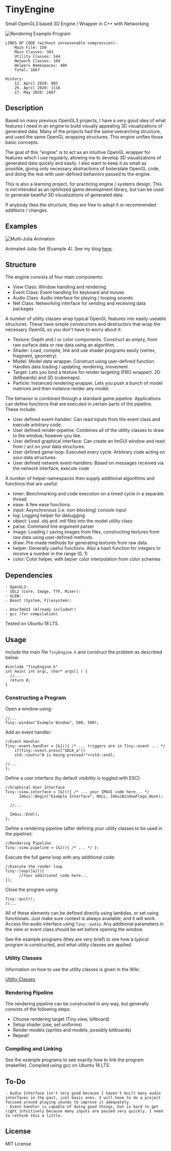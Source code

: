 # TinyEngine
Small OpenGL3 based 3D Engine / Wrapper in C++ with Networking

![Rendering Example Program](banner.png)

	LINES OF CODE (without unreasonable compression):
		Main File: 150
		Main Classes: 383
		Utility Classes: 544
		Network Classes: 104
		Helpers Namespaces: 486
		Total: 1667

	History:
		12. April 2020: 885
		29. April 2020: 1116
		17. May 2020: 1667

## Description
Based on many previous OpenGL3 projects, I have a very good idea of what features I need in an engine to build visually appealing 3D visualizations of generated data. Many of the projects had the same overarching structure, and used the same OpenGL wrapping structures. This engine unifies those basic concepts.

The goal of this "engine" is to act as an intuitive OpenGL wrapper for features which I use regularly, allowing me to develop 3D visualizations of generated data quickly and easily. I also want to keep it as small as possible, giving only necessary abstractions of boilerplate OpenGL code, and doing the rest with user-defined behaviors passed to the engine.

This is also a learning project, for practicing engine / systems design. This is not intended as an optimized game development library, but can be used to generate beatiful 3D visualizations of generated data.

If anybody likes the structure, they are free to adopt it or recommended additions / changes.

## Examples
![Multi-Julia Animation](julia.gif)

Animated Julia-Set (Example 4). See my blog [here](https://weigert.vsos.ethz.ch/2020/04/14/animated-multi-julia-sets/).

## Structure
The engine consists of four main components:
  - View Class: 	Window handling and rendering.
  - Event Class: 	Event handling for keyboard and mouse.
  - Audio Class: 	Audio interface for playing / looping sounds.
  - Net Class:		Networking interface for sending and receiving data packages

A number of utility classes wrap typical OpenGL features into easily useable structures. These have simple constructors and destructors that wrap the necessary OpenGL so you don't have to worry about it:

  - Texture: Depth and / or color components. Construct as empty, from raw surface data or raw data using an algorithm.
  - Shader: Load, compile, link and use shader programs easily (vertex, fragment, geometry)
  - Model: Model data wrapper. Construct using user-defined function. Handles data loading / updating, rendering, movement.
  - Target: Lets you bind a texture for render targeting (FBO wrapper). 2D (billboards) and 3D (cubemaps).
  - Particle: Instanced rendering wrapper. Lets you push a bunch of model matrices and then instance render any model.
 
The behavior is combined through a standard game pipeline. Applications can define functions that are executed in certain parts of the pipeline. These include:

  - User defined event-handler: Can read inputs from the event class and execute arbitrary code.
  - User defined render-pipeline: Combines all of the utility classes to draw to the window, however you like.
  - User defined graphical interface: Can create an ImGUI window and read from / act on your data structures.
  - User defined game loop: Executed every cycle. Arbitrary code acting on your data structures.
  - User defined network event-handlers: Based on messages received via the network interface, execute code

A number of helper namespaces then supply additional algorithms and functions that are useful:
  - timer: Benchmarking and code execution on a timed cycle in a separate thread
  - ease: A few ease functions
  - input: Asynchronous (i.e. non-blocking) console input
  - log: Logging helper for debugging
  - object: Load .obj and .mtl files into the model utility class
  - parse: Command line argument parser
  - image: Loading / saving images from files, constructing textures from raw data using user-defined methods.
  - draw: Pre-made methods for generating textures from raw data.
  - helper: Generally useful functions. Also a hash function for integers to receive a number in the range (0, 1)
  - color: Color helper, with bezier color interpolation from color schemes

## Dependencies

    - OpenGL3:
    - SDL2 (Core, Image, TTF, Mixer):
    - GLEW:
    - Boost (System, Filesystem):
  
    - DearImGUI (Already included!)
    - gcc (for compilation)
  
Tested on Ubuntu 18 LTS.

## Usage
Include the main file `TinyEngine.h` and construct the problem as described below.

    #include "TinyEngine.h"
    int main( int argc, char* args[] ) {
      //...
      return 0;
    }

### Constructing a Program
Open a window using:

    //...
    Tiny::window("Example Window", 500, 500);

Add an event handler:

    //Event Handler
    Tiny::event.handler = [&](){ /* ... triggers are in Tiny::event ... */ 
    	if(Tiny::event.press["SDLK_a"])
		std::cout<<"A is being pressed!"<<std::endl;
		
	//...
    };

Define a user interface (by default visibility is toggled with ESC):

    //Graphical User Interface
    Tiny::view.interface = [&](){ /* ... your IMGUI code here... */ 
    	  ImGui::Begin("Example Interface", NULL, ImGuiWindowFlags_None);
	  
	  //...
	  
	  ImGui::End();
    };

Define a rendering pipeline (after defining your utility classes to be used in the pipeline):

    //Rendering Pipeline
    Tiny::view.pipeline = [&](){ /* ... */ };

Execute the full game loop with any additional code:

    //Execute the render loop
    Tiny::loop([&](){
		  //Your additional code here...
    });
    
Close the program using:

    Tiny::quit();
    //...
    
All of these elements can be defined directly using lambdas, or set using functionals. Just make sure context is always available, and it will work. Access the audio interface using `Tiny::audio`. Any additional parameters in the view or event class should be set before opening the window.

See the example programs (they are very brief) to see how a typical program is constructed, and what utility classes are applied.

### Utility Classes
Information on how to use the utility classes is given in the Wiki:

[Utility Classes](https://github.com/weigert/TinyEngine/wiki/Utility-Classes)

### Rendering Pipeline
The rendering pipeline can be constructed in any way, but generally consists of the following steps:
 
  - Choose rendering target (Tiny.view, billboard)
  - Setup shader (use, set uniforms)
  - Render models (sprites and models, possibly billboards)
  - Repeat!
      
### Compiling and Linking
See the example programs to see exactly how to link the program (makefile). Compiled using gcc on Ubuntu 18 LTS.

## To-Do
	- Audio Interface isn't very good because I haven't built many audio interfaces in the past, just basic ones. I will have to do a project focused around playing sounds to improve it adequately.
	- Event handler is capable of doing good things, but is hard to get right intuitively because many inputs are passed very quickly. I need to rethink this a little.
	
## License
MIT License
